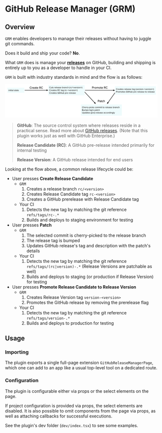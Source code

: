 # GitHub Release Manager (GRM)

## Overview

`GRM` enables developers to manage their releases without having to juggle git commands.

Does it build and ship your code? **No**.

What `GRM` does is manage your **[releases](https://docs.github.com/en/github/administering-a-repository/managing-releases-in-a-repository)** on GitHub, building and shipping is entirely up to you as a developer to handle in your CI.

`GRM` is built with industry standards in mind and the flow is as follows:

![](./src/features/Info/flow.png)

> **GitHub**: The source control system where releases reside in a practical sense. Read more about [GitHub releases](https://docs.github.com/en/github/administering-a-repository/managing-releases-in-a-repository). (Note that this plugin works just as well with GitHub Enterprise.)
>
> **Release Candidate (RC)**: A GitHub pre-release intended primarily for internal testing
>
> **Release Version**: A GitHub release intended for end users

Looking at the flow above, a common release lifecycle could be:

- User presses **Create Release Candidate**
  - `GRM`
    1. Creates a release branch `rc/<version>`
    1. Creates Release Candidate tag `rc-<version>`
    1. Creates a GitHub prerelease with Release Candidate tag
  - Your CI
    1. Detects the new tag by matching the git reference `refs/tags/rc-.*`
    1. Builds and deploys to staging environment for testing
- User presses **Patch**
  - `GRM`
    1. The selected commit is cherry-picked to the release branch
    1. The release tag is bumped
    1. Updates GitHub release's tag and description with the patch's details
  - Your CI
    1. Detects the new tag by matching the git reference `refs/tags/(rc|version)-.*` (Release Versions are patchable as well)
    1. Builds and deploys to staging (or production if Release Version) for testing
- User presses **Promote Release Candidate to Release Version**
  - `GRM`
    1. Creates Release Version tag `version-<version>`
    1. Promotes the GitHub release by removing the prerelease flag
  - Your CI
    1. Detects the new tag by matching the git reference `refs/tags/version-.*`
    1. Builds and deploys to production for testing

## Usage

### Importing

The plugin exports a single full-page extension `GitHubReleaseManagerPage`, which one can add to an app like a usual top-level tool on a dedicated route.

### Configuration

The plugin is configurable either via props or the select elements on the page.

If project configuration is provided via props, the select elements are disabled. It is also possible to omit components from the page via props, as well as attaching callbacks for successful executions.

See the plugin's dev folder (`dev/index.tsx`) to see some examples.
